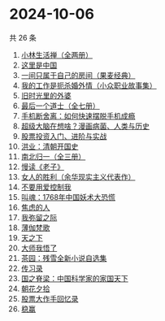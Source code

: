 # 2024-10-06

共 26 条

<!-- BEGIN WEREAD -->
<!-- 最后更新时间 2024-10-06 01:01:16 +0800 -->
1. [小林生活禅（全两册）](https://weread.qq.com/web/bookDetail/25d32400813ab705dg0163e9)
1. [这里是中国](https://weread.qq.com/web/bookDetail/084324d07193a89308476c4)
1. [一间只属于自己的房间（果麦经典）](https://weread.qq.com/web/bookDetail/fdd327a07198e688fdd47f6)
1. [我的工作是扼杀婚外情（小众职业故事集）](https://weread.qq.com/web/bookDetail/32e32f80813ab92c1g011d73)
1. [旧时光里的外婆](https://weread.qq.com/web/bookDetail/11b324c0813ab7b4ag0100b9)
1. [最后一个道士（全七册）](https://weread.qq.com/web/bookDetail/1b1320507223e1791b1f1d3)
1. [手机断舍离：如何快速摆脱手机成瘾](https://weread.qq.com/web/bookDetail/06e32a20813ab93b2g018a88)
1. [超级大脑在想啥？漫画病菌、人类与历史](https://weread.qq.com/web/bookDetail/f70322b07222a6d9f705cf0)
1. [股票投资入门、进阶与实战](https://weread.qq.com/web/bookDetail/b2432a80813ab6ea6g018b18)
1. [洪业：清朝开国史](https://weread.qq.com/web/bookDetail/62332440717057ac62312e7)
1. [南北归一（全三册）](https://weread.qq.com/web/bookDetail/47e32340813ab9339g0123d7)
1. [慢读《老子》](https://weread.qq.com/web/bookDetail/16332190813ab9219g017c66)
1. [女人的胜利（余华现实主义代表作）](https://weread.qq.com/web/bookDetail/50132dc0813ab937dg0158cf)
1. [不要用爱控制我](https://weread.qq.com/web/bookDetail/32532e40813ab93d9g011a53)
1. [叫魂：1768年中国妖术大恐慌](https://weread.qq.com/web/bookDetail/675326e0813ab6ffcg019c10)
1. [焦虑的人](https://weread.qq.com/web/bookDetail/5c432bf0726d70995c4f25f)
1. [我弥留之际](https://weread.qq.com/web/bookDetail/1763272071620c26176853d)
1. [薄伽梵歌](https://weread.qq.com/web/bookDetail/5be32bc07212f1505be5b92)
1. [天之下](https://weread.qq.com/web/bookDetail/4de326a0721770aa4de95f4)
1. [大师我悟了](https://weread.qq.com/web/bookDetail/7f832cb0813ab9135g019304)
1. [茶园：残雪全新小说自选集](https://weread.qq.com/web/bookDetail/d6832b80720936bdd681fcd)
1. [传习录](https://weread.qq.com/web/bookDetail/714327705d07ed714a233c7)
1. [国之脊梁：中国科学家的家国天下](https://weread.qq.com/web/bookDetail/5b132f90813ab90b5g0183ba)
1. [朝花夕拾](https://weread.qq.com/web/bookDetail/f21329a0718deefcf213fd4)
1. [股票大作手回忆录](https://weread.qq.com/web/bookDetail/1b5325907159cacc1b5e0e1)
1. [稳赢](https://weread.qq.com/web/bookDetail/99232880813ab8ff5g0142d2)
<!-- END WEREAD -->